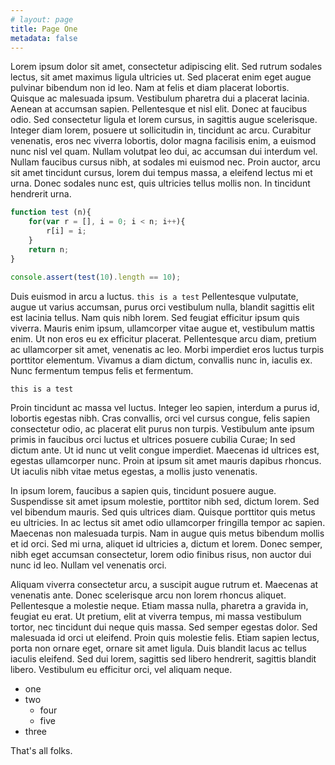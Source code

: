 ```yaml
---
# layout: page
title: Page One
metadata: false
---
```




Lorem ipsum dolor sit amet, consectetur adipiscing elit. Sed rutrum sodales lectus, sit amet maximus ligula ultricies ut. Sed placerat enim eget augue pulvinar bibendum non id leo. Nam at felis et diam placerat lobortis. Quisque ac malesuada ipsum. Vestibulum pharetra dui a placerat lacinia. Aenean at accumsan sapien. Pellentesque et nisl elit. Donec at faucibus odio. Sed consectetur ligula et lorem cursus, in sagittis augue scelerisque. Integer diam lorem, posuere ut sollicitudin in, tincidunt ac arcu. Curabitur venenatis, eros nec viverra lobortis, dolor magna facilisis enim, a euismod nunc nisl vel quam. Nullam volutpat leo dui, ac accumsan dui interdum vel. Nullam faucibus cursus nibh, at sodales mi euismod nec. Proin auctor, arcu sit amet tincidunt cursus, lorem dui tempus massa, a eleifend lectus mi et urna. Donec sodales nunc est, quis ultricies tellus mollis non. In tincidunt hendrerit urna.


```javascript
function test (n){
    for(var r = [], i = 0; i < n; i++){
        r[i] = i;
    }
    return n;
}

console.assert(test(10).length == 10);
```

Duis euismod in arcu a luctus. `this is a test` Pellentesque vulputate, augue ut varius accumsan, purus orci vestibulum nulla, blandit sagittis elit est lacinia tellus. Nam quis nibh lorem. Sed feugiat efficitur ipsum quis viverra. Mauris enim ipsum, ullamcorper vitae augue et, vestibulum mattis enim. Ut non eros eu ex efficitur placerat. Pellentesque arcu diam, pretium ac ullamcorper sit amet, venenatis ac leo. Morbi imperdiet eros luctus turpis porttitor elementum. Vivamus a diam dictum, convallis nunc in, iaculis ex. Nunc fermentum tempus felis et fermentum.

```
this is a test
```

Proin tincidunt ac massa vel luctus. Integer leo sapien, interdum a purus id, lobortis egestas nibh. Cras convallis, orci vel cursus congue, felis sapien consectetur odio, ac placerat elit purus non turpis. Vestibulum ante ipsum primis in faucibus orci luctus et ultrices posuere cubilia Curae; In sed dictum ante. Ut id nunc ut velit congue imperdiet. Maecenas id ultrices est, egestas ullamcorper nunc. Proin at ipsum sit amet mauris dapibus rhoncus. Ut iaculis nibh vitae metus egestas, a mollis justo venenatis.

In ipsum lorem, faucibus a sapien quis, tincidunt posuere augue. Suspendisse sit amet ipsum molestie, porttitor nibh sed, dictum lorem. Sed vel bibendum mauris. Sed quis ultrices diam. Quisque porttitor quis metus eu ultricies. In ac lectus sit amet odio ullamcorper fringilla tempor ac sapien. Maecenas non malesuada turpis. Nam in augue quis metus bibendum mollis et id orci. Sed mi urna, aliquet id ultricies a, dictum et lorem. Donec semper, nibh eget accumsan consectetur, lorem odio finibus risus, non auctor dui nunc id leo. Nullam vel venenatis orci.

Aliquam viverra consectetur arcu, a suscipit augue rutrum et. Maecenas at venenatis ante. Donec scelerisque arcu non lorem rhoncus aliquet. Pellentesque a molestie neque. Etiam massa nulla, pharetra a gravida in, feugiat eu erat. Ut pretium, elit at viverra tempus, mi massa vestibulum tortor, nec tincidunt dui neque quis massa. Sed semper egestas dolor. Sed malesuada id orci ut eleifend. Proin quis molestie felis. Etiam sapien lectus, porta non ornare eget, ornare sit amet ligula. Duis blandit lacus ac tellus iaculis eleifend. Sed dui lorem, sagittis sed libero hendrerit, sagittis blandit libero. Vestibulum eu efficitur orci, vel aliquam neque.


- one
- two
    - four
    - five
- three


That's all folks.